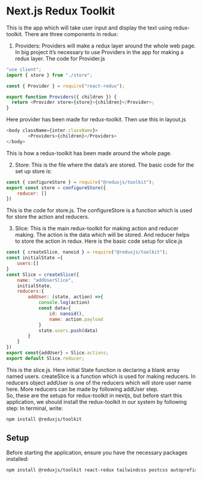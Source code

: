 # Next.js Redux Toolkit 

This is the app which will take user input and display the text using redux-toolkit. 
There are three components in redux:
1.	Providers: Providers will make a redux layer around the whole web page. In big project it’s necessary to use Providers in the app for making a redux layer. The code for Provider.js 

```store.js
"use client";
import { store } from "./store";

const { Provider } = require("react-redux");

export function Providers({ children }) {
  return <Provider store={store}>{children}</Provider>;
} 
```
Here provider has been made for redux-toolkit. Then use this in layout.js
```layout.js
<body className={inter.className}>
        <Providers>{children}</Providers>
</body>
```
This is how a redux-toolkit has been made around the whole page. 

2.	Store: This is the file where the data’s are stored. The basic code for the set up store is:

```store.js
const { configureStore } = require("@reduxjs/toolkit");
export const store = configureStore({
    reducer: []
})
```
This is the code for store.js. The configureStore is a function which is used for store the action and reducers. 


3.	Slice: This is the main redux-toolkit for making action and reducer making. The action is the data which will be stored. And reducer helps to store the action in redux. Here is the basic code setup for slice.js
```slice.js
const { createSlice, nanoid } = require("@reduxjs/toolkit");
const initialState ={
    users:[]
}
const Slice = createSlice({
    name: "addUserSlice", 
    initialState, 
    reducers:{
        addUser: (state, action) =>{
            console.log(action)
            const data={
                id: nanoid(), 
                name: action.payload
            }
            state.users.push(data)
        }
    }
})
export const{addUser} = Slice.actions;
export default Slice.reducer;  
```
This is the slice.js. Here initial State function is declaring a blank array named users. createSlice is a function which is used for making reducers. In reducers object addUser is one of the reducers which will store user name here. More reducers can be made by following addUser step.   
So, these are the setups for redux-toolkit in nextjs, but before start this application, we should install the redux-toolkit in our system by following step: 
In terminal, write: 
```bash
npm install @reduxjs/toolkit
```



## Setup

Before starting the application, ensure you have the necessary packages installed:

```bash
npm install @reduxjs/toolkit react-redux tailwindcss postcss autoprefixer
